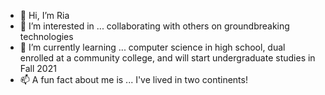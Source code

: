 - 👋 Hi, I’m Ria
- 👀 I’m interested in ... collaborating with others on groundbreaking technologies
- 🌱 I’m currently learning ... computer science in high school, dual enrolled at a community college, and will start undergraduate studies in Fall 2021
- 📫 A fun fact about me is ... I've lived in two continents!

<!---
rg663/rg663 is a ✨ special ✨ repository because its `README.md` (this file) appears on your GitHub profile.
You can click the Preview link to take a look at your changes.
--->
